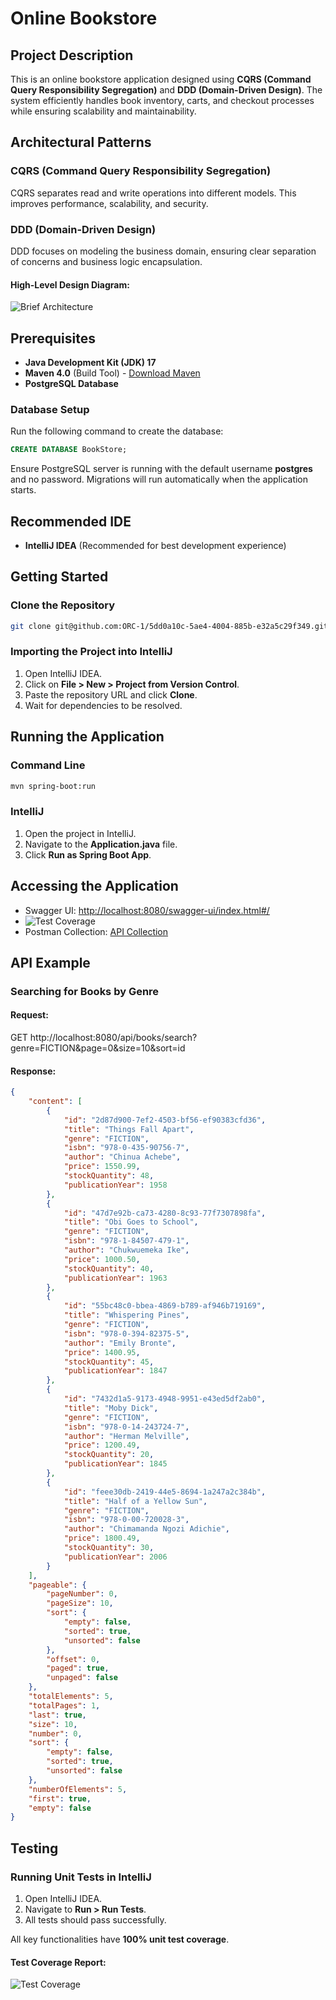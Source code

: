 # Online Bookstore

## Project Description
This is an online bookstore application designed using **CQRS (Command Query Responsibility Segregation)** and **DDD (Domain-Driven Design)**. The system efficiently handles book inventory, carts, and checkout processes while ensuring scalability and maintainability.

## Architectural Patterns

### CQRS (Command Query Responsibility Segregation)
CQRS separates read and write operations into different models. This improves performance, scalability, and security.

### DDD (Domain-Driven Design)
DDD focuses on modeling the business domain, ensuring clear separation of concerns and business logic encapsulation.

#### High-Level Design Diagram:
![Brief Architecture](src/main/resources/doc/images/patternImage.png)

## Prerequisites
- **Java Development Kit (JDK) 17**
- **Maven 4.0** (Build Tool) - [Download Maven](https://maven.apache.org/download.cgi)
- **PostgreSQL Database**

### Database Setup
Run the following command to create the database:
```sql
CREATE DATABASE BookStore;
```
Ensure PostgreSQL server is running with the default username **postgres** and no password. Migrations will run automatically when the application starts.

## Recommended IDE
- **IntelliJ IDEA** (Recommended for best development experience)

## Getting Started

### Clone the Repository
```sh
git clone git@github.com:ORC-1/5dd0a10c-5ae4-4004-885b-e32a5c29f349.git
```

### Importing the Project into IntelliJ
1. Open IntelliJ IDEA.
2. Click on **File > New > Project from Version Control**.
3. Paste the repository URL and click **Clone**.
4. Wait for dependencies to be resolved.

## Running the Application

### Command Line
```sh
mvn spring-boot:run
```

### IntelliJ
1. Open the project in IntelliJ.
2. Navigate to the **Application.java** file.
3. Click **Run as Spring Boot App**.

## Accessing the Application
- Swagger UI: [http://localhost:8080/swagger-ui/index.html#/](http://localhost:8080/swagger-ui/index.html#/)
- ![Test Coverage](src/main/resources/doc/images/swagger.png)
- Postman Collection: [API Collection](https://red-crescent-337217.postman.co/workspace/Ghabie~e22dd885-5fbf-4f0d-bb37-305d68b01615/collection/5673795-57e8bd01-dc26-401e-bcfc-91e6e1c31a63?action=share&creator=5673795)
## API Example
### Searching for Books by Genre
#### Request:
GET http://localhost:8080/api/books/search?genre=FICTION&page=0&size=10&sort=id
#### Response:
```json
{
    "content": [
        {
            "id": "2d87d900-7ef2-4503-bf56-ef90383cfd36",
            "title": "Things Fall Apart",
            "genre": "FICTION",
            "isbn": "978-0-435-90756-7",
            "author": "Chinua Achebe",
            "price": 1550.99,
            "stockQuantity": 48,
            "publicationYear": 1958
        },
        {
            "id": "47d7e92b-ca73-4280-8c93-77f7307898fa",
            "title": "Obi Goes to School",
            "genre": "FICTION",
            "isbn": "978-1-84507-479-1",
            "author": "Chukwuemeka Ike",
            "price": 1000.50,
            "stockQuantity": 40,
            "publicationYear": 1963
        },
        {
            "id": "55bc48c0-bbea-4869-b789-af946b719169",
            "title": "Whispering Pines",
            "genre": "FICTION",
            "isbn": "978-0-394-82375-5",
            "author": "Emily Bronte",
            "price": 1400.95,
            "stockQuantity": 45,
            "publicationYear": 1847
        },
        {
            "id": "7432d1a5-9173-4948-9951-e43ed5df2ab0",
            "title": "Moby Dick",
            "genre": "FICTION",
            "isbn": "978-0-14-243724-7",
            "author": "Herman Melville",
            "price": 1200.49,
            "stockQuantity": 20,
            "publicationYear": 1845
        },
        {
            "id": "feee30db-2419-44e5-8694-1a247a2c384b",
            "title": "Half of a Yellow Sun",
            "genre": "FICTION",
            "isbn": "978-0-00-720028-3",
            "author": "Chimamanda Ngozi Adichie",
            "price": 1800.49,
            "stockQuantity": 30,
            "publicationYear": 2006
        }
    ],
    "pageable": {
        "pageNumber": 0,
        "pageSize": 10,
        "sort": {
            "empty": false,
            "sorted": true,
            "unsorted": false
        },
        "offset": 0,
        "paged": true,
        "unpaged": false
    },
    "totalElements": 5,
    "totalPages": 1,
    "last": true,
    "size": 10,
    "number": 0,
    "sort": {
        "empty": false,
        "sorted": true,
        "unsorted": false
    },
    "numberOfElements": 5,
    "first": true,
    "empty": false
}
```
## Testing

### Running Unit Tests in IntelliJ
1. Open IntelliJ IDEA.
2. Navigate to **Run > Run Tests**.
3. All tests should pass successfully.

All key functionalities have **100% unit test coverage**.

#### Test Coverage Report:
![Test Coverage](src/main/resources/doc/images/testResult.png)
